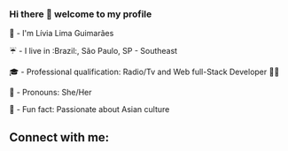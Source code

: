 ### Hi there :space_invader: welcome to my profile                                                      

🧚 - I'm Lívia Lima Guimarães<p>
☔️ - I live in :Brazil:, São Paulo, SP - Southeast<p>
🎓 - Professional qualification: Radio/Tv and Web full-Stack Developer 👩‍💻<p>
🌾 - Pronouns: She/Her<p>
🍣 - Fun fact: Passionate about Asian culture<p>


## Connect with me:


